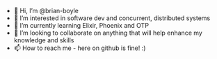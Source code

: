 - 👋 Hi, I’m @brian-boyle
- 👀 I’m interested in software dev and concurrent, distributed systems
- 🌱 I’m currently learning Elixir, Phoenix and OTP
- 💞️ I’m looking to collaborate on anything that will help enhance my knowledge and skills
- 📫 How to reach me - here on github is fine! :)

<!---
brian-boyle/brian-boyle is a ✨ special ✨ repository because its `README.md` (this file) appears on your GitHub profile.
You can click the Preview link to take a look at your changes.
--->
